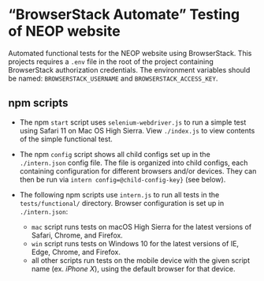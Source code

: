# “BrowserStack Automate” Testing of NEOP website

Automated functional tests for the NEOP website using BrowserStack. This projects requires a `.env` file in the root of the project containing BrowserStack authorization credentials. The environment variables should be named: `BROWSERSTACK_USERNAME` and `BROWSERSTACK_ACCESS_KEY`.

## npm scripts
- The npm `start` script uses `selenium-webdriver.js` to run a simple test using Safari 11 on Mac OS High Sierra. View `./index.js` to view contents of the simple functional test.

- The npm `config` script shows all child configs set up in the `./intern.json` config file. The file is organized into child configs, each containing configuration for different browsers and/or devices. They can then be run via `intern config=@child-config-key}` (see below).

- The following npm scripts use `intern.js` to run all tests in the `tests/functional/` directory. Browser configuration is set up in `./intern.json`:
  - `mac` script runs tests on macOS High Sierra for the latest versions of Safari, Chrome, and Firefox.
  - `win` script runs tests on Windows 10 for the latest versions of IE, Edge, Chrome, and Firefox.
  - all other scripts run tests on the mobile device with the given script name (ex. _iPhone X_), using the default browser for that device.
